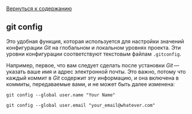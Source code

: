 [Вернуться к содержанию](readme.md)

## git config

Это удобная функция, которая используется для настройки значений конфигурации *Git* на глобальном и локальном уровнях проекта. Эти уровни конфигурации соответствуют текстовым файлам `.gitconfig`.

Например, первое, что вам следует сделать после установки *Git* — указать ваше имя и адрес электронной почты. Это важно, потому что каждый коммит в *Git* содержит эту информацию, и она включена в коммиты, передаваемые вами, и не может быть далее изменена:

```bash= 
git config --global user.name "Your Name"
```

```bash=
git config --global user.email "your_email@whatever.com"
```